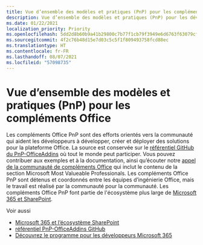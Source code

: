 ```yaml
---
title: Vue d’ensemble des modèles et pratiques (PnP) pour les compléments Office
description: Vue d’ensemble des modèles et pratiques (PnP) pour les développeurs de compléments Office.
ms.date: 01/22/2021
localization_priority: Priority
ms.openlocfilehash: 5dd2d8b60b9a41b29800c7b77f1cb79f3949e6d6763f63079cf94a2ab60849f7
ms.sourcegitcommit: 4f2c76b48d15e7d03c5c5f1f809493758fcd88ec
ms.translationtype: HT
ms.contentlocale: fr-FR
ms.lasthandoff: 08/07/2021
ms.locfileid: "57098735"
---
```

# <a name="overview-of-patterns-and-practices-pnp-for-office-add-ins"></a>Vue d’ensemble des modèles et pratiques (PnP) pour les compléments Office

Les compléments Office PnP sont des efforts orientés vers la communauté qui aident les développeurs à développer, créer et déployer des solutions pour la plateforme Office. La source est conservée sur le [référentiel GitHub du PnP-OfficeAddins](https://github.com/OfficeDev/PnP-OfficeAddins) où tout le monde peut participer. Vous pouvez contribuer aux exemples et à la documentation, ainsi qu’écouter notre [appel de la communauté de compléments Office](https://pnp.github.io/#community) qui inclut le contenu de la section Microsoft Most Valueable Professionals. Les compléments Office PnP sont détenus et coordonnés entre les équipes d’ingénierie Office, mais le travail est réalisé par la communauté pour la communauté. Les compléments Office PnP font partie de l'écosystème plus large de [Microsoft 365 et SharePoint](https://developer.microsoft.com/office/blogs/microsoft-365-sharepoint-ecosystem-pnp-august-2020-update/).

Voir aussi
- [Microsoft 365 et l’écosystème SharePoint](https://developer.microsoft.com/office/blogs/microsoft-365-sharepoint-ecosystem-pnp-august-2020-update/)
- [référentiel PnP-OfficeAddins GitHub](https://github.com/OfficeDev/PnP-OfficeAddins)
- [Découvrez le programme pour les développeurs Microsoft 365](https://developer.microsoft.com/microsoft-365/dev-program)
